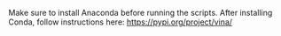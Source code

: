 Make sure to install Anaconda before running the scripts. After installing Conda, follow instructions here: https://pypi.org/project/vina/